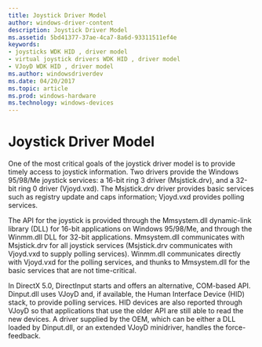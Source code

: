 ```yaml
---
title: Joystick Driver Model
author: windows-driver-content
description: Joystick Driver Model
ms.assetid: 5bd41377-37ae-4ca7-8a6d-93311511ef4e
keywords:
- joysticks WDK HID , driver model
- virtual joystick drivers WDK HID , driver model
- VJoyD WDK HID , driver model
ms.author: windowsdriverdev
ms.date: 04/20/2017
ms.topic: article
ms.prod: windows-hardware
ms.technology: windows-devices
---
```


# Joystick Driver Model





One of the most critical goals of the joystick driver model is to provide timely access to joystick information. Two drivers provide the Windows 95/98/Me joystick services: a 16-bit ring 3 driver (Msjstick.drv), and a 32-bit ring 0 driver (Vjoyd.vxd). The Msjstick.drv driver provides basic services such as registry update and caps information; Vjoyd.vxd provides polling services.

The API for the joystick is provided through the Mmsystem.dll dynamic-link library (DLL) for 16-bit applications on Windows 95/98/Me, and through the Winmm.dll DLL for 32-bit applications. Mmsystem.dll communicates with Msjstick.drv for all joystick services (Msjstick.drv communicates with Vjoyd.vxd to supply polling services). Winmm.dll communicates directly with Vjoyd.vxd for the polling services, and thunks to Mmsystem.dll for the basic services that are not time-critical.

In DirectX 5.0, DirectInput starts and offers an alternative, COM-based API. Dinput.dll uses VJoyD and, if available, the Human Interface Device (HID) stack, to provide polling services. HID devices are also reported through VJoyD so that applications that use the older API are still able to read the new devices. A driver supplied by the OEM, which can be either a DLL loaded by Dinput.dll, or an extended VJoyD minidriver, handles the force-feedback.

 

 




